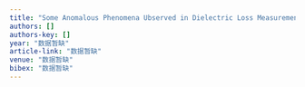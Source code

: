 ```yaml
---
title: "Some Anomalous Phenomena Ubserved in Dielectric Loss Measurements Using a Three-Electrode System"
authors: []
authors-key: []
year: "数据暂缺"
article-link: "数据暂缺"
venue: "数据暂缺"
bibex: "数据暂缺"
---
```

